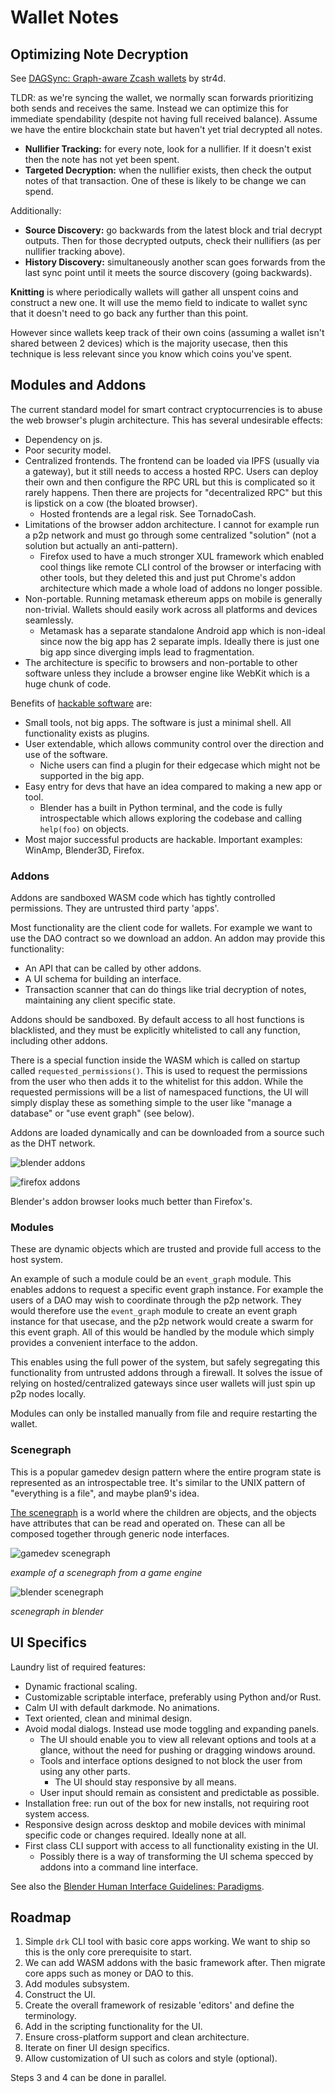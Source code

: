 # Wallet Notes

## Optimizing Note Decryption

See [DAGSync: Graph-aware Zcash wallets](https://words.str4d.xyz/dagsync-graph-aware-zcash-wallets/) by str4d.

TLDR: as we're syncing the wallet, we normally scan forwards prioritizing both
sends and receives the same. Instead we can optimize this for immediate
spendability (despite not having full received balance). Assume we have the
entire blockchain state but haven't yet trial decrypted all notes.

* **Nullifier Tracking:** for every note, look for a nullifier. If it doesn't exist then the note has
  not yet been spent.
* **Targeted Decryption:** when the nullifier exists, then check the output notes of that transaction.
  One of these is likely to be change we can spend.

Additionally:

* **Source Discovery:** go backwards from the latest block and trial decrypt
  outputs. Then for those decrypted outputs, check their nullifiers (as per
  nullifier tracking above).
* **History Discovery:** simultaneously another scan goes forwards from
  the last sync point until it meets the source discovery (going backwards).

**Knitting** is where periodically wallets will gather all unspent coins and
construct a new one. It will use the memo field to indicate to wallet sync
that it doesn't need to go back any further than this point.

However since wallets keep track of their own coins (assuming a wallet isn't
shared between 2 devices) which is the majority usecase, then this technique
is less relevant since you know which coins you've spent.

## Modules and Addons

The current standard model for smart contract cryptocurrencies is to abuse
the web browser's plugin architecture. This has several undesirable effects:

* Dependency on js.
* Poor security model.
* Centralized frontends. The frontend can be loaded via IPFS (usually via a
  gateway), but it still needs to access a hosted RPC. Users can deploy their
  own and then configure the RPC URL but this is complicated so it rarely
  happens. Then there are projects for "decentralized RPC" but this is lipstick
  on a cow (the bloated browser).
  * Hosted frontends are a legal risk. See TornadoCash.
* Limitations of the browser addon architecture. I cannot for example run a p2p
  network and must go through some centralized "solution" (not a solution but
  actually an anti-pattern).
  * Firefox used to have a much stronger XUL framework which enabled cool things
    like remote CLI control of the browser or interfacing with other tools,
    but they deleted this and just put Chrome's addon architecture which made
    a whole load of addons no longer possible.
* Non-portable. Running metamask ethereum apps on mobile is generally
  non-trivial. Wallets should easily work across all platforms and devices
  seamlessly.
  * Metamask has a separate standalone Android app which is non-ideal since
    now the big app has 2 separate impls. Ideally there is just one big app
    since diverging impls lead to fragmentation.
* The architecture is specific to browsers and non-portable to other software
  unless they include a browser engine like WebKit which is a huge chunk of
  code.

Benefits of [hackable software](https://www.geoffreylitt.com/2019/07/29/browser-extensions) are:

* Small tools, not big apps. The software is just a minimal shell. All
  functionality exists as plugins.
* User extendable, which allows community control over the direction and
  use of the software.
  * Niche users can find a plugin for their edgecase which might not be
    supported in the big app.
* Easy entry for devs that have an idea compared to making a new app or tool.
  * Blender has a built in Python terminal, and the code is fully introspectable
    which allows exploring the codebase and calling `help(foo)` on objects.
* Most major successful products are hackable. Important examples:
  WinAmp, Blender3D, Firefox.

### Addons

Addons are sandboxed WASM code which has tightly controlled permissions.
They are untrusted third party 'apps'.

Most functionality are the client code for wallets. For example we want to use
the DAO contract so we download an addon. An addon may provide this functionality:

* An API that can be called by other addons.
* A UI schema for building an interface.
* Transaction scanner that can do things like trial decryption of notes,
  maintaining any client specific state.

Addons should be sandboxed. By default access to all host functions is
blacklisted, and they must be explicitly whitelisted to call any function,
including other addons.

There is a special function inside the WASM which is called on startup
called `requested_permissions()`. This is used to request the permissions
from the user who then adds it to the whitelist for this addon.
While the requested permissions will be a list of namespaced functions,
the UI will simply display these as something simple to the user like
"manage a database" or "use event graph" (see below).

Addons are loaded dynamically and can be downloaded from a source such as
the DHT network.

![blender addons](../assets/blender-addons.png)

![firefox addons](../assets/firefox-addons.png)

Blender's addon browser looks much better than Firefox's.

### Modules

These are dynamic objects which are trusted and provide full access to the
host system.

An example of such a module could be an `event_graph` module.
This enables addons to request a specific event graph instance. For example
the users of a DAO may wish to coordinate through the p2p network.
They would therefore use the `event_graph` module to create an event graph
instance for that usecase, and the p2p network would create a swarm for this
event graph. All of this would be handled by the module which simply provides
a convenient interface to the addon.

This enables using the full power of the system, but safely segregating this
functionality from untrusted addons through a firewall.
It solves the issue of relying on hosted/centralized gateways since user wallets
will just spin up p2p nodes locally.

Modules can only be installed manually from file and require restarting the
wallet.

### Scenegraph

This is a popular gamedev design pattern where the entire program state is
represented as an introspectable tree. It's similar to the UNIX pattern of
"everything is a file", and maybe plan9's idea.

[The scenegraph](https://archive.gamedev.net/archive/reference/programming/features/scenegraph/index.html)
is a world where the children are objects, and the objects have
attributes that can be read and operated on. These can all be composed together
through generic node interfaces.

![gamedev scenegraph](../assets/gamedev-scenegraph.jpg)

*example of a scenegraph from a game engine*

![blender scenegraph](../assets/blender-scenegraph.png)

*scenegraph in blender*

## UI Specifics

Laundry list of required features:

* Dynamic fractional scaling.
* Customizable scriptable interface, preferably using Python and/or Rust.
* Calm UI with default darkmode. No animations.
* Text oriented, clean and minimal design.
* Avoid modal dialogs. Instead use mode toggling and expanding panels.
  * The UI should enable you to view all relevant options and tools at a glance,
    without the need for pushing or dragging windows around.
  * Tools and interface options designed to not block the user from
    using any other parts.
    * The UI should stay responsive by all means.
  * User input should remain as consistent and predictable as possible.
* Installation free: run out of the box for new installs, not requiring
  root system access.
* Responsive design across desktop and mobile devices with minimal specific code
  or changes required. Ideally none at all.
* First class CLI support with access to all functionality existing in the UI.
  * Possibly there is a way of transforming the UI schema specced by addons
    into a command line interface.

See also the [Blender Human Interface Guidelines: Paradigms](https://developer.blender.org/docs/features/interface/human_interface_guidelines/paradigms/).

## Roadmap

1. Simple `drk` CLI tool with basic core apps working. We want to ship so
   this is the only core prerequisite to start.
2. We can add WASM addons with the basic framework after. Then migrate core apps
   such as money or DAO to this.
3. Add modules subsystem.
4. Construct the UI.
  1. Create the overall framework of resizable 'editors' and define the
     terminology.
  2. Add in the scripting functionality for the UI.
  3. Ensure cross-platform support and clean architecture.
  4. Iterate on finer UI design specifics.
  5. Allow customization of UI such as colors and style (optional).

Steps 3 and 4 can be done in parallel.

